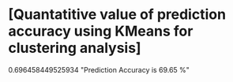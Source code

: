 [Quantatitive value of prediction accuracy using KMeans for clustering analysis]
================================================================================
0.696458449525934
"Prediction Accuracy is 69.65 %"
